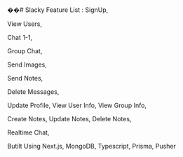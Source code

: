 ��#   S l a c k y 
 
 
Feature List :
   SignUp, 
   
   View Users, 
   
   Chat 1-1,
   
   Group Chat, 
   
   Send Images, 
   
   Send Notes, 
   
   Delete Messages, 
   
   Update Profile, 
   View User Info, 
   View Group Info, 

   Create Notes, 
   Update Notes, 
   Delete Notes, 

   Realtime Chat, 

Butilt Using Next.js, MongoDB, Typescript, Prisma, Pusher



